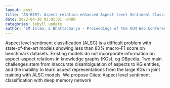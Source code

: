 ```yaml
--- 
layout: post 
title: "AR-BERT: Aspect-relation enhanced Aspect-level Sentiment Classification with Multi-modal Explanations" 
date: 2022-04-30 03:01:01 -0400 
categories: jekyll update 
author: "SM Islam, S Bhattacharya - Proceedings of the ACM Web Conference 2022, 2022" 
--- 
```

Aspect level sentiment classification (ALSC) is a difficult problem with state-of-the-art models showing less than 80% macro-F1 score on benchmark datasets. Existing models do not incorporate information on aspect-aspect relations in knowledge graphs (KGs), eg DBpedia. Two main challenges stem from inaccurate disambiguation of aspects to KG entities, and the inability to learn aspect representations from the large KGs in joint training with ALSC models. We propose Cites: Aspect level sentiment classification with deep memory network